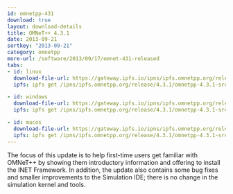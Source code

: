 ```yaml
---
id: omnetpp-431
download: true
layout: download-details
title: OMNeT++ 4.3.1
date: 2013-09-21
sortkey: "2013-09-21"
category: omnetpp
more-url: /software/2013/09/17/omnet-431-released
tabs:
- id: linux
  download-file-url: https://gateway.ipfs.io/ipns/ipfs.omnetpp.org/release/4.3.1/omnetpp-4.3.1-src.tgz
  ipfs: ipfs get /ipns/ipfs.omnetpp.org/release/4.3.1/omnetpp-4.3.1-src.tgz

- id: windows
  download-file-url: https://gateway.ipfs.io/ipns/ipfs.omnetpp.org/release/4.3.1/omnetpp-4.3.1-src-windows.zip
  ipfs: ipfs get /ipns/ipfs.omnetpp.org/release/4.3.1/omnetpp-4.3.1-src-windows.zip

- id: macos
  download-file-url: https://gateway.ipfs.io/ipns/ipfs.omnetpp.org/release/4.3.1/omnetpp-4.3.1-src.tgz
  ipfs: ipfs get /ipns/ipfs.omnetpp.org/release/4.3.1/omnetpp-4.3.1-src.tgz
---
```


The focus of this update is to help first-time users get familiar with OMNeT++
by showing them introductory information and offering to install the INET
Framework. In addition, the update also contains some bug fixes and smaller
improvements to the Simulation IDE; there is no change in the simulation kernel
and tools.
